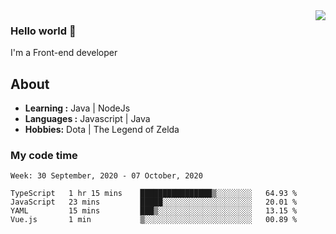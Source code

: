 <img align='right' src="https://github-readme-stats.vercel.app/api?username=jumodada&show_icons=true&theme=vue">

### Hello world 👋

I'm a Front-end developer 
    
## About
-  **Learning :** Java | NodeJs
-  **Languages :** Javascript | Java
-  **Hobbies:** Dota | The Legend of Zelda

### My code time

<!--START_SECTION:waka-->
```text
Week: 30 September, 2020 - 07 October, 2020

TypeScript   1 hr 15 mins    ████████████████▒░░░░░░░░   64.93 % 
JavaScript   23 mins         █████░░░░░░░░░░░░░░░░░░░░   20.01 % 
YAML         15 mins         ███▒░░░░░░░░░░░░░░░░░░░░░   13.15 % 
Vue.js       1 min           ▒░░░░░░░░░░░░░░░░░░░░░░░░   00.89 % 
```
<!--END_SECTION:waka-->
